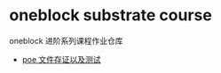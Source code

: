 # oneblock substrate course
oneblock 进阶系列课程作业仓库

- [poe 文件存证以及测试](https://github.com/hello-substrate/oneblock-substrate-course/tree/1-1-poe)